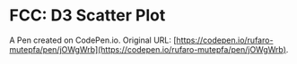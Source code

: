 # FCC: D3 Scatter Plot

A Pen created on CodePen.io. Original URL: [https://codepen.io/rufaro-mutepfa/pen/jOWgWrb](https://codepen.io/rufaro-mutepfa/pen/jOWgWrb).

